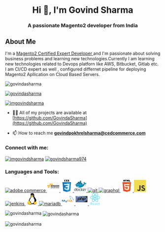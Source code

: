 <meta name="description" content="govind sharma magento magento2 developer ecommerce expert"/>
<meta name="title" content="govind sharma magento developer">
<meta name="keywords" content="govind,sharma,magento,magento2,developer,ecommerce expert"/>
<h1 align="center">Hi 👋, I'm Govind Sharma</h1>
<h3 align="center">A passionate Magento2 developer from India</h3>
<h2 align="left">About Me</h2>
<p align="left">I'm a <a href ="https://www.credly.com/badges/5f5f69ff-bbb9-4bbb-8ad9-790a5e4bf745">Magento2 Certified Expert Developer </a> and I'm passionate about solving business problems and learning new technologies.Currently I am learning new technologies related to Devops platforn like AWS, Bitbucket, Gitlab etc. I am CI/CD expert as well , configured differnet pipeline for deploying Magento2 Apllication on Cloud Based Servers.</p>
<p align="left"> <img src="https://komarev.com/ghpvc/?username=govindasharma&label=Profile%20views&color=0e75b6&style=flat" alt="govindasharma" /> </p>

<p align="left"> <a href="https://github.com/ryo-ma/github-profile-trophy"><img src="https://github-profile-trophy.vercel.app/?username=govindasharma" alt="govindasharma" /></a> </p>

<p align="left"> <a href="https://twitter.com/imgovindsharma" target="blank"><img src="https://img.shields.io/twitter/follow/imgovindsharma?logo=twitter&style=for-the-badge" alt="imgovindsharma" /></a> </p>

- 👨‍💻 All of my projects are available at [https://github.com/GovindaSharma](https://github.com/GovindaSharma)

- 📫 How to reach me **govindpokhrelsharma@cedcommerce.com**

<h3 align="left">Connect with me:</h3>
<p align="left">
<a href="https://twitter.com/imgovindsharma" target="blank"><img align="center" src="https://raw.githubusercontent.com/rahuldkjain/github-profile-readme-generator/master/src/images/icons/Social/twitter.svg" alt="imgovindsharma" height="30" width="40" /></a>
<a href="https://linkedin.com/in/govindsharma974" target="blank"><img align="center" src="https://raw.githubusercontent.com/rahuldkjain/github-profile-readme-generator/master/src/images/icons/Social/linked-in-alt.svg" alt="govindsharma974" height="30" width="40" /></a>
</p>

<h3 align="left">Languages and Tools:</h3>

<p align="left"> <a href="https://business.adobe.com/" target="_blank" rel="noreferrer"> <img src="https://www.harapartners.com/wp-content/uploads/2018/06/Adobe-is-Acquiring-Magento-1160x665.jpg" alt="adobe commerce" width="100" height="40"/><a href="https://aws.amazon.com" target="_blank" rel="noreferrer"> <img src="https://raw.githubusercontent.com/devicons/devicon/master/icons/amazonwebservices/amazonwebservices-original-wordmark.svg" alt="aws" width="40" height="40"/> </a> <a href="https://www.w3schools.com/css/" target="_blank" rel="noreferrer"> <img src="https://raw.githubusercontent.com/devicons/devicon/master/icons/css3/css3-original-wordmark.svg" alt="css3" width="40" height="40"/> </a> <a href="https://www.docker.com/" target="_blank" rel="noreferrer"> <img src="https://raw.githubusercontent.com/devicons/devicon/master/icons/docker/docker-original-wordmark.svg" alt="docker" width="40" height="40"/> </a> <a href="https://git-scm.com/" target="_blank" rel="noreferrer"> <img src="https://www.vectorlogo.zone/logos/git-scm/git-scm-icon.svg" alt="git" width="40" height="40"/> </a> <a href="https://graphql.org" target="_blank" rel="noreferrer"> <img src="https://www.vectorlogo.zone/logos/graphql/graphql-icon.svg" alt="graphql" width="40" height="40"/> </a> <a href="https://www.w3.org/html/" target="_blank" rel="noreferrer"> <img src="https://raw.githubusercontent.com/devicons/devicon/master/icons/html5/html5-original-wordmark.svg" alt="html5" width="40" height="40"/> </a> <a href="https://developer.mozilla.org/en-US/docs/Web/JavaScript" target="_blank" rel="noreferrer"> <img src="https://raw.githubusercontent.com/devicons/devicon/master/icons/javascript/javascript-original.svg" alt="javascript" width="40" height="40"/> </a> <a href="https://www.jenkins.io" target="_blank" rel="noreferrer"> <img src="https://www.vectorlogo.zone/logos/jenkins/jenkins-icon.svg" alt="jenkins" width="40" height="40"/> </a> <a href="https://www.linux.org/" target="_blank" rel="noreferrer"> <img src="https://raw.githubusercontent.com/devicons/devicon/master/icons/linux/linux-original.svg" alt="linux" width="40" height="40"/> </a> <a href="https://mariadb.org/" target="_blank" rel="noreferrer"> <img src="https://www.vectorlogo.zone/logos/mariadb/mariadb-icon.svg" alt="mariadb" width="40" height="40"/> </a> <a href="https://www.mysql.com/" target="_blank" rel="noreferrer"> <img src="https://raw.githubusercontent.com/devicons/devicon/master/icons/mysql/mysql-original-wordmark.svg" alt="mysql" width="40" height="40"/> </a> <a href="https://www.php.net" target="_blank" rel="noreferrer"> <img src="https://raw.githubusercontent.com/devicons/devicon/master/icons/php/php-original.svg" alt="php" width="40" height="40"/> </a> <a href="https://reactjs.org/" target="_blank" rel="noreferrer"> <img src="https://raw.githubusercontent.com/devicons/devicon/master/icons/react/react-original-wordmark.svg" alt="react" width="40" height="40"/> </a> </p>

<p><img align="left" src="https://github-readme-stats.vercel.app/api/top-langs?username=govindasharma&show_icons=true&locale=en&layout=compact" alt="govindasharma" /></p>

<p>&nbsp;<img align="center" src="https://github-readme-stats.vercel.app/api?username=govindasharma&show_icons=true&locale=en" alt="govindasharma" /></p>

<p><img align="center" src="https://github-readme-streak-stats.herokuapp.com/?user=govindasharma&" alt="govindasharma" /></p>

